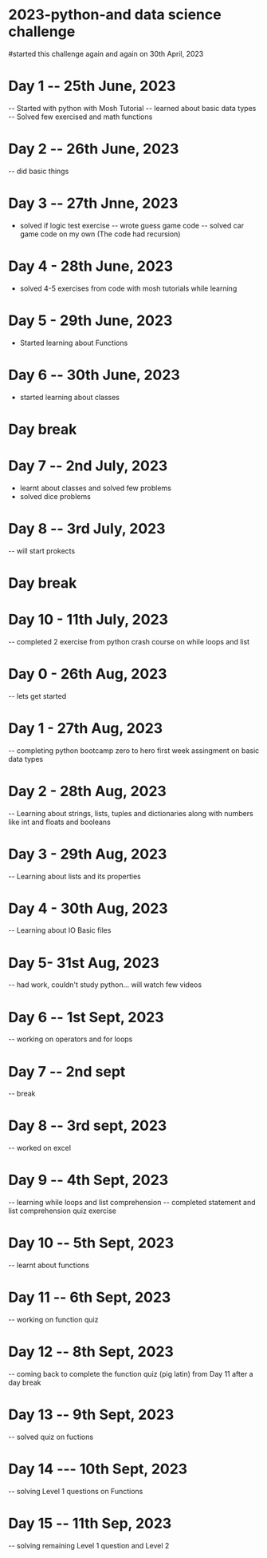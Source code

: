 # 2023-python-and data science challenge
#started this challenge again and again on 30th April, 2023

# Day 1 -- 25th June, 2023
-- Started with python with Mosh Tutorial
-- learned about basic data types
-- Solved few exercised and math functions

# Day 2 -- 26th June, 2023
-- did basic things

# Day 3 -- 27th Jnne, 2023
- solved if logic test exercise
-- wrote guess game code
-- solved car game code on my own (The code had recursion)

# Day 4 - 28th June, 2023
- solved 4-5 exercises from code with mosh tutorials while learning

# Day 5 - 29th June, 2023
- Started learning about Functions

# Day 6 -- 30th June, 2023 
- started learning about classes

# Day break

# Day 7 -- 2nd July, 2023
- learnt about classes and solved few problems
- solved dice problems 

# Day 8 -- 3rd July, 2023
-- will start prokects

# Day break

# Day 10 - 11th July, 2023
-- completed 2 exercise from python crash course on while loops and list



# Day 0 - 26th Aug, 2023
-- lets get started

# Day 1 - 27th Aug, 2023
-- completing python bootcamp zero to hero first week assingment on basic data types 

# Day 2 - 28th Aug, 2023
-- Learning about strings, lists, tuples and dictionaries along with numbers like int and floats and booleans

# Day 3 - 29th Aug, 2023
-- Learning about lists and its properties

# Day 4 - 30th Aug, 2023
-- Learning about IO Basic files 

# Day 5- 31st Aug, 2023
-- had work, couldn't study python... will watch few videos

# Day 6 -- 1st Sept, 2023
-- working on operators and for loops 

# Day 7 -- 2nd sept
-- break
# Day 8 -- 3rd sept, 2023
-- worked on excel

# Day 9 -- 4th Sept, 2023
-- learning while loops and list comprehension
-- completed statement and list comprehension quiz exercise

# Day 10 -- 5th Sept, 2023
-- learnt about functions

# Day 11 -- 6th Sept, 2023
-- working on function quiz

# Day 12 -- 8th Sept, 2023
-- coming back to complete the function quiz (pig latin) from Day 11 after a day break

# Day 13 -- 9th Sept, 2023
-- solved quiz on fuctions 

# Day 14 --- 10th Sept, 2023
-- solving Level 1 questions on Functions

# Day 15 -- 11th Sep, 2023
-- solving remaining Level 1 question and Level 2